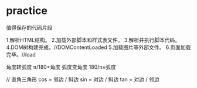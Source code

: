 # practice
值得保存的代码片段

1.解析HTML结构。
2.加载外部脚本和样式表文件。
3.解析并执行脚本代码。
4.DOM树构建完成。//DOMContentLoaded
5.加载图片等外部文件。
6.页面加载完毕。//load

角度转弧度 π/180×角度
弧度变角度 180/π×弧度

// 直角三角形
cos = 邻边 / 斜边
sin = 对边 / 斜边
tan = 对边 / 邻边


